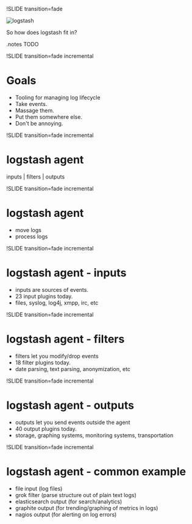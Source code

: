 !SLIDE transition=fade

![logstash](/image/logstash.png)

So how does logstash fit in?

.notes TODO

!SLIDE transition=fade incremental
# Goals

* Tooling for managing log lifecycle
* Take events.
* Massage them.
* Put them somewhere else.
* Don't be annoying.

!SLIDE transition=fade incremental
# logstash agent

inputs | filters | outputs

!SLIDE transition=fade incremental
# logstash agent

* move logs
* process logs

!SLIDE transition=fade incremental
# logstash agent - inputs

* inputs are sources of events.
* 23 input plugins today.
* files, syslog, log4j, xmpp, irc, etc
 
!SLIDE transition=fade incremental
# logstash agent - filters

* filters let you modify/drop events
* 18 filter plugins today.
* date parsing, text parsing, anonymization, etc

!SLIDE transition=fade incremental
# logstash agent - outputs

* outputs let you send events outside the agent
* 40 output plugins today.
* storage, graphing systems, monitoring systems, transportation

!SLIDE transition=fade incremental
# logstash agent - common example

* file input (log files)
* grok filter (parse structure out of plain text logs)
* elasticsearch output (for search/analytics)
* graphite output (for trending/graphing of metrics in logs)
* nagios output (for alerting on log errors)

